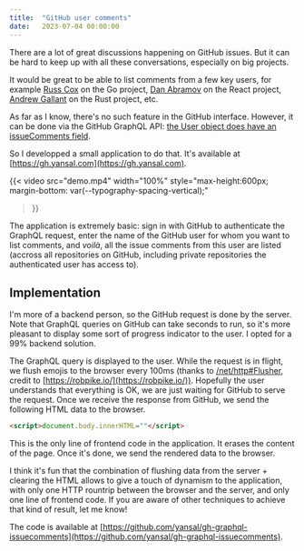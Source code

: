 ```yaml
---
title:  "GitHub user comments"
date:   2023-07-04 00:00:00
---
```

There are a lot of great discussions happening on GitHub issues. But it can be hard to keep up with all these conversations, especially on big projects.

It would be great to be able to list comments from a few key users, for example [Russ Cox](https://github.com/rsc) on the Go project, [Dan Abramov](https://github.com/gaearon) on the React project, [Andrew Gallant](https://github.com/BurntSushi) on the Rust project, etc.

As far as I know, there's no such feature in the GitHub interface. However, it can be done via the GitHub GraphQL API: [the User object does have an issueComments field](https://docs.github.com/en/graphql/reference/objects#user).

So I developped a small application to do that. It's available at [https://gh.yansal.com](https://gh.yansal.com).

{{< video
    src="demo.mp4"
    width="100%"
    style="max-height:600px; margin-bottom: var(--typography-spacing-vertical);"
>}}

The application is extremely basic: sign in with GitHub to authenticate the GraphQL request, enter the name of the GitHub user for whom you want to list comments, and _voilà_, all the issue comments from this user are listed (accross all repositories on GitHub, including private repositories the authenticated user has access to).

## Implementation 
I'm more of a backend person, so the GitHub request is done by the server. Note that GraphQL queries on GitHub can take seconds to run, so it's more pleasant to display some sort of progress indicator to the user. I opted for a 99% backend solution.

The GraphQL query is displayed to the user. While the request is in flight, we flush emojis to the browser every 100ms (thanks to [/net/http#Flusher](https://pkg.go.dev/net/http#Flusher), credit to [https://robpike.io/](https://robpike.io/)). Hopefully the user understands that everything is OK, we are just waiting for GitHub to serve the request. Once we receive the response from GitHub, we send the following HTML data to the browser.

```html
<script>document.body.innerHTML=""</script>
```

This is the only line of frontend code in the application. It erases the content of the page. Once it's done, we send the rendered data to the browser.

I think it's fun that the combination of flushing data from the server + clearing the HTML allows to give a touch of dynamism to the application, with only one HTTP rountrip between the browser and the server, and only one line of frontend code. If you are aware of other techniques to achieve that kind of result, let me know!

The code is available at [https://github.com/yansal/gh-graphql-issuecomments](https://github.com/yansal/gh-graphql-issuecomments).